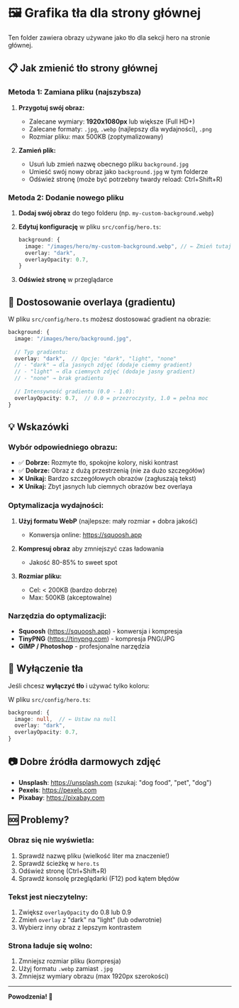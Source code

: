 # 🖼️ Grafika tła dla strony głównej

Ten folder zawiera obrazy używane jako tło dla sekcji hero na stronie głównej.

## 📋 Jak zmienić tło strony głównej

### Metoda 1: Zamiana pliku (najszybsza)

1. **Przygotuj swój obraz:**
   - Zalecane wymiary: **1920x1080px** lub większe (Full HD+)
   - Zalecane formaty: `.jpg`, `.webp` (najlepszy dla wydajności), `.png`
   - Rozmiar pliku: max 500KB (zoptymalizowany)

2. **Zamień plik:**
   - Usuń lub zmień nazwę obecnego pliku `background.jpg`
   - Umieść swój nowy obraz jako `background.jpg` w tym folderze
   - Odśwież stronę (może być potrzebny twardy reload: Ctrl+Shift+R)

### Metoda 2: Dodanie nowego pliku

1. **Dodaj swój obraz** do tego folderu (np. `my-custom-background.webp`)

2. **Edytuj konfigurację** w pliku `src/config/hero.ts`:
   ```typescript
   background: {
     image: "/images/hero/my-custom-background.webp", // ← Zmień tutaj
     overlay: "dark",
     overlayOpacity: 0.7,
   }
   ```

3. **Odśwież stronę** w przeglądarce

## 🎨 Dostosowanie overlaya (gradientu)

W pliku `src/config/hero.ts` możesz dostosować gradient na obrazie:

```typescript
background: {
  image: "/images/hero/background.jpg",
  
  // Typ gradientu:
  overlay: "dark",  // Opcje: "dark", "light", "none"
  // - "dark" → dla jasnych zdjęć (dodaje ciemny gradient)
  // - "light" → dla ciemnych zdjęć (dodaje jasny gradient)
  // - "none" → brak gradientu
  
  // Intensywność gradientu (0.0 - 1.0):
  overlayOpacity: 0.7,  // 0.0 = przezroczysty, 1.0 = pełna moc
}
```

## 💡 Wskazówki

### Wybór odpowiedniego obrazu:
- ✅ **Dobrze:** Rozmyte tło, spokojne kolory, niski kontrast
- ✅ **Dobrze:** Obraz z dużą przestrzenią (nie za dużo szczegółów)
- ❌ **Unikaj:** Bardzo szczegółowych obrazów (zagłuszają tekst)
- ❌ **Unikaj:** Zbyt jasnych lub ciemnych obrazów bez overlaya

### Optymalizacja wydajności:
1. **Użyj formatu WebP** (najlepsze: mały rozmiar + dobra jakość)
   - Konwersja online: https://squoosh.app
   
2. **Kompresuj obraz** aby zmniejszyć czas ładowania
   - Jakość 80-85% to sweet spot
   
3. **Rozmiar pliku:**
   - Cel: < 200KB (bardzo dobrze)
   - Max: 500KB (akceptowalne)

### Narzędzia do optymalizacji:
- **Squoosh** (https://squoosh.app) - konwersja i kompresja
- **TinyPNG** (https://tinypng.com) - kompresja PNG/JPG
- **GIMP / Photoshop** - profesjonalne narzędzia

## 🚫 Wyłączenie tła

Jeśli chcesz **wyłączyć tło** i używać tylko koloru:

W pliku `src/config/hero.ts`:
```typescript
background: {
  image: null,  // ← Ustaw na null
  overlay: "dark",
  overlayOpacity: 0.7,
}
```

## 📷 Dobre źródła darmowych zdjęć

- **Unsplash**: https://unsplash.com (szukaj: "dog food", "pet", "dog")
- **Pexels**: https://pexels.com
- **Pixabay**: https://pixabay.com

## 🆘 Problemy?

### Obraz się nie wyświetla:
1. Sprawdź nazwę pliku (wielkość liter ma znaczenie!)
2. Sprawdź ścieżkę w `hero.ts`
3. Odśwież stronę (Ctrl+Shift+R)
4. Sprawdź konsolę przeglądarki (F12) pod kątem błędów

### Tekst jest nieczytelny:
1. Zwiększ `overlayOpacity` do 0.8 lub 0.9
2. Zmień `overlay` z "dark" na "light" (lub odwrotnie)
3. Wybierz inny obraz z lepszym kontrastem

### Strona ładuje się wolno:
1. Zmniejsz rozmiar pliku (kompresja)
2. Użyj formatu `.webp` zamiast `.jpg`
3. Zmniejsz wymiary obrazu (max 1920px szerokości)

---

**Powodzenia! 🎨**

